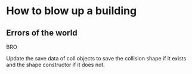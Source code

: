 # How to blow up a building

## Errors of the world

BRO

Update the save data of coll objects to save the collision shape if it exists and the shape constructor if it does not.